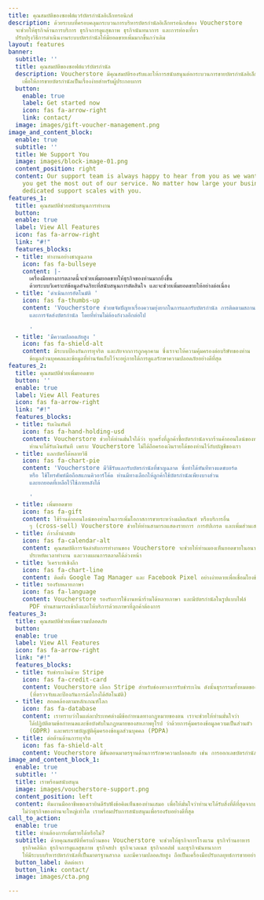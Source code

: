 ```yaml
---
title: คุณสมบัติของซอฟต์แวร์บัตรกำนัลอิเล็กทรอนิกส์
description: ด้วยระบบที่ครอบคลุมกระบวนการบริหารบัตรกำนัลอิเล็กทรอนิกส์ของ Voucherstore
  จะช่วยให้ธุรกิจด้านการบริการ ธุรกิจการดูแสุขภาพ ธุรกิจนันทนาการ และการท่องเที่ยว
  ปรับปรุงวิธีการดำเนินงานระบบบัตรกำนัลให้มียอดขายเพิ่มมากขึ้นกว่าเดิม
layout: features
banner:
  subtitle: ''
  title: คุณสมบัติของซอฟต์แวร์บัตรกำนัล
  description: Voucherstore มีคุณสมบัติรองรับและให้การสนับสนุนต่อกระบวนการขายบัตรกำนัลอิเล็กทรอนิกส์
    เพื่อให้การขายบัตรกำนัลเป็นเรื่องง่ายสำหรับผู้ประกอบการ
  button:
    enable: true
    label: Get started now
    icon: fas fa-arrow-right
    link: contact/
  image: images/gift-voucher-management.png
image_and_content_block:
  enable: true
  subtitle: ''
  title: We Support You
  image: images/block-image-01.png
  content_position: right
  content: Our support team is always happy to hear from you as we want to ensure
    you get the most out of our service. No matter how large your business is, our
    dedicated support scales with you.
features_1:
  title: คุณสมบัติช่วยสนับสนุนการทำงาน
  button: 
  enable: true
  label: View All Features
  icon: fas fa-arrow-right
  link: "#!"
  features_blocks:
  - title: ทำงานอย่างชาญฉลาด
    icon: fas fa-bullseye
    content: |-
      เครื่องมือทางการตลาดนี้จะช่วยเพิ่มยอดขายให้ธุรกิจของท่านมากยิ่งขึ้น
      ด้วยระบบวิเคราะห์ข้อมูลอัจฉริยะที่สนับสนุนการตัดสินใจ และจะช่วยเพิ่มยอดขายให้อย่างต่อเนื่อง
  - title: 'ดำเนินการอัตโนมัติ '
    icon: fas fa-thumbs-up
    content: 'Voucherstore ช่วยขจัดปัญหาเรื่องความยุ่งยากในการแลกรับบัตรกำนัล การติดตามสถานะบัตรกำนัล
      และการจัดส่งบัตรกำนัล โดยที่ท่านไม่ต้องกังวลอีกต่อไป

      '
  - title: 'มีความปลอดภัยสูง '
    icon: fas fa-shield-alt
    content: มีระบบป้องกันการทุจริต และภัยจากการถูกคุกคาม ซึ่งเราจะให้ความคุ้มครองต่อบริษัทของท่าน
      ข้อมูลส่วนบุคคลและข้อมูลที่ท่านจัดเก็บไว้จะอยู่ภายใต้การดูแลรักษาความปลอดภัยอย่างดีที่สุด
features_2:
  title: คุณสมบัติช่วยเพิ่มยอดขาย
  button: ''
  enable: true
  label: View All Features
  icon: fas fa-arrow-right
  link: "#!"
  features_blocks:
  - title: รับเงินทันที
    icon: fas fa-hand-holding-usd
    content: Voucherstore ช่วยให้ท่านมั่นใจได้ว่า ทุกครั้งที่ลูกค้าซื้อบัตรกำนัลจากร้านค้าออนไลน์ของท่าน
      ท่านจะได้รับเงินทันที เพราะ Voucherstore ไม่ได้ถือครองเงินรายได้ของท่านไว้กับบัญชีของเรา
  - title: แลกบัตรได้หลายวิธี
    icon: fas fa-chart-pie
    content: 'Voucherstore มีวิธีรับแลกรับบัตรกำนัลที่ชาญฉลาด ซึ่งทำได้ทันทีทางแดชบอร์ด
      หรือ ใช้โทรศัพท์มือถือสแกนคิวอาร์โค้ด ท่านมีทางเลือกให้ลูกค้าใช้บัตรกำนัลเพียงบางส่วน
      และยกยอดที่เหลือไว้ใช้ภายหลังได้

      '
  - title: เพิ่มยอดขาย
    icon: fas fa-gift
    content: ใช้ร้านค้าออนไลน์ของท่านในการเพิ่มโอกาสการขายระหว่างผลิตภัณฑ์ หรือบริการอื่น
      ๆ (cross-sell) Voucherstore ช่วยให้ท่านสามารถแสดงรายการ การอัปเกรด และเพิ่มส่วนเสริมในรถเข็นได้อย่างเต็มที่
  - title: ก้าวล้ำนำสมัย
    icon: fas fa-calendar-alt
    content: คุณสมบัติการจัดลำดับการทำงานของ Voucherstore จะช่วยให้ท่านมองเห็นยอดขายในอนาคต
      ประหยัดเวลาทำงาน และวางแผนการตลาดได้ล่วงหน้า
  - title: วิเคราะห์เชิงลึก
    icon: fas fa-chart-line
    content: ติดตั้ง Google Tag Manager และ Facebook Pixel อย่างง่ายดายเพื่อเชื่อมโยงข้อมูลวิเคราะห์อีคอมเมิร์ซขั้นสูงให้กับธุรกิจของท่าน
  - title: รองรับหลายภาษา
    icon: fas fa-language
    content: Voucherstore รองรับการใช้งานหน้าร้านได้หลายภาษา และมีบัตรกำนัลในรูปแบบไฟล์
      PDF ท่านสามารถเข้าถึงและให้บริการด้วยภาษาที่ลูกค้าต้องการ
features_3:
  title: คุณสมบัติช่วยเพิ่มความปลอดภัย
  button: 
  enable: true
  label: View All Features
  icon: fas fa-arrow-right
  link: "#!"
  features_blocks:
  - title: รับชำระเงินด้วย Stripe
    icon: fas fa-credit-card
    content: Voucherstore เลือก Stripe สำหรับช่องทางการรับชำระเงิน ดังนั้นธุรกรรมทั้งหมดของท่านจะถูกดำเนินการโดยผู้ให้บริการมืออาชีพระดับมาตรฐานสากล
      (ที่ตรวจจับและป้องกันการฉ้อโกงได้อัตโนมัติ)
  - title: สอดคล้องตามหลักเกณฑ์โลก
    icon: fas fa-database
    content: เราทราบว่าในแต่ละประเทศต่างมีข้อกำหนดทางกฎหมายของตน เราจะช่วยให้ท่านมั่นใจว่า
      ได้ปฏิบัติตามข้อกำหนดและข้อบังคับในกฎหมายของสหภาพยุโรป ว่าด้วยการคุ้มครองข้อมูลความเป็นส่วนตัว
      (GDPR) และพระราชบัญญัติคุ้มครองข้อมูลส่วนบุคคล (PDPA)
  - title: ต่อต้านด้านการทุจริต
    icon: fas fa-shield-alt
    content: Voucherstore มีขั้นตอนมาตรฐานด้านการรักษาความปลอดภัย เช่น การออกเลขบัตรกำนัลใหม่เพื่อลดความเสี่ยงจากการทุจริตและผู้กระทำความผิด
image_and_content_block_1:
  enable: true
  subtitle: ''
  title: เราพร้อมสนับสนุน
  image: images/voucherstore-support.png
  content_position: left
  content: ทีมงานมืออาชีพของเรายินดีรับฟังข้อคิดเห็นของท่านเสมอ เพื่อให้มั่นใจว่าท่านจะได้รับสิ่งที่ดีที่สุดจากบริการของเรา
    ไม่ว่าธุรกิจของท่านจะใหญ่เท่าใด เราพร้อมปรับการสนับสนุนเพื่อรองรับอย่างดีที่สุด
call_to_action:
  enable: true
  title: ท่านต้องการเพิ่มรายได้หรือไม่?
  subtitle: ด้วยคุณสมบัติที่ครบถ้วนของ Voucherstore จะช่วยให้ธุรกิจการโรงแรม ธุรกิจร้านอาหาร
    ธุรกิจคลินิก ธุรกิจการดูแลสุขภาพ ธุรกิจสปา ธุรกิจเวลเนส ธุรกิจกอล์ฟ และธุรกิจนันทนาการ
    ให้มีระบบบริหารบัตรกำนัลที่เป็นมาตรฐานสากล และมีความปลอดภัยสูง ถือเป็นเครื่องมือปรับกลยุทธ์การขายอย่างถาวรสำหรับธุรกิจ
  button_label: ติดต่อเรา
  button_link: contact/
  image: images/cta.png

---
```


